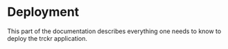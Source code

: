 # Deployment

This part of the documentation describes everything one needs to know to deploy the trckr application.